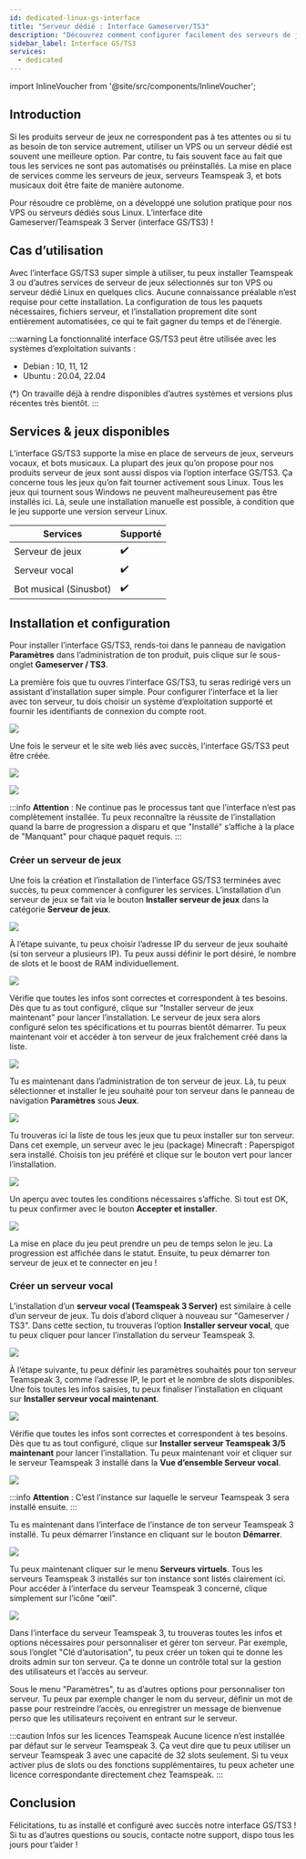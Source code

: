 ```yaml
---
id: dedicated-linux-gs-interface
title: "Serveur dédié : Interface Gameserver/TS3"
description: "Découvrez comment configurer facilement des serveurs de jeux, serveurs vocaux et bots musicaux sur VPS Linux ou serveurs dédiés → En savoir plus maintenant"
sidebar_label: Interface GS/TS3
services:
  - dedicated
---
```


import InlineVoucher from '@site/src/components/InlineVoucher';

## Introduction

Si les produits serveur de jeux ne correspondent pas à tes attentes ou si tu as besoin de ton service autrement, utiliser un VPS ou un serveur dédié est souvent une meilleure option. Par contre, tu fais souvent face au fait que tous les services ne sont pas automatisés ou préinstallés. La mise en place de services comme les serveurs de jeux, serveurs Teamspeak 3, et bots musicaux doit être faite de manière autonome.

Pour résoudre ce problème, on a développé une solution pratique pour nos VPS ou serveurs dédiés sous Linux. L’interface dite Gameserver/Teamspeak 3 Server (interface GS/TS3) !

<InlineVoucher />

## Cas d’utilisation

Avec l’interface GS/TS3 super simple à utiliser, tu peux installer Teamspeak 3 ou d’autres services de serveur de jeux sélectionnés sur ton VPS ou serveur dédié Linux en quelques clics. Aucune connaissance préalable n’est requise pour cette installation. La configuration de tous les paquets nécessaires, fichiers serveur, et l’installation proprement dite sont entièrement automatisées, ce qui te fait gagner du temps et de l’énergie.

:::warning
La fonctionnalité interface GS/TS3 peut être utilisée avec les systèmes d’exploitation suivants :

- Debian : 10, 11, 12
- Ubuntu : 20.04, 22.04

(*) On travaille déjà à rendre disponibles d’autres systèmes et versions plus récentes très bientôt.
:::

## Services & jeux disponibles

L’interface GS/TS3 supporte la mise en place de serveurs de jeux, serveurs vocaux, et bots musicaux. La plupart des jeux qu’on propose pour nos produits serveur de jeux sont aussi dispos via l’option interface GS/TS3. Ça concerne tous les jeux qu’on fait tourner activement sous Linux. Tous les jeux qui tournent sous Windows ne peuvent malheureusement pas être installés ici. Là, seule une installation manuelle est possible, à condition que le jeu supporte une version serveur Linux.

| Services    | Supporté |
| ----------- | -------- |
| Serveur de jeux  | ✔️       |
| Serveur vocal    | ✔️       |
| Bot musical (Sinusbot)  | ✔️       |

## Installation et configuration

Pour installer l’interface GS/TS3, rends-toi dans le panneau de navigation **Paramètres** dans l’administration de ton produit, puis clique sur le sous-onglet **Gameserver / TS3**.

La première fois que tu ouvres l’interface GS/TS3, tu seras redirigé vers un assistant d’installation super simple. Pour configurer l’interface et la lier avec ton serveur, tu dois choisir un système d’exploitation supporté et fournir les identifiants de connexion du compte root.

![](https://screensaver01.zap-hosting.com/index.php/s/dLeLDKdmdiZ74CP/download)

Une fois le serveur et le site web liés avec succès, l’interface GS/TS3 peut être créée.

![](https://screensaver01.zap-hosting.com/index.php/s/FK9mP3BgzrPmH7S/preview)

![](https://screensaver01.zap-hosting.com/index.php/s/JL7jyTKbCEx8FBZ/preview)

:::info
**Attention** : Ne continue pas le processus tant que l’interface n’est pas complètement installée. Tu peux reconnaître la réussite de l’installation quand la barre de progression a disparu et que "Installé" s’affiche à la place de "Manquant" pour chaque paquet requis.
:::

### Créer un serveur de jeux

Une fois la création et l’installation de l’interface GS/TS3 terminées avec succès, tu peux commencer à configurer les services. L’installation d’un serveur de jeux se fait via le bouton **Installer serveur de jeux** dans la catégorie **Serveur de jeux**.

![](https://screensaver01.zap-hosting.com/index.php/s/QinM7KtFwcAp5pE/preview)

À l’étape suivante, tu peux choisir l’adresse IP du serveur de jeux souhaité (si ton serveur a plusieurs IP). Tu peux aussi définir le port désiré, le nombre de slots et le boost de RAM individuellement.

![](https://screensaver01.zap-hosting.com/index.php/s/cqWwZbXT77okeDa/preview)

Vérifie que toutes les infos sont correctes et correspondent à tes besoins. Dès que tu as tout configuré, clique sur "Installer serveur de jeux maintenant" pour lancer l’installation. Le serveur de jeux sera alors configuré selon tes spécifications et tu pourras bientôt démarrer. Tu peux maintenant voir et accéder à ton serveur de jeux fraîchement créé dans la liste.

![](https://screensaver01.zap-hosting.com/index.php/s/9WkJnxzkaEHmri7/preview)

Tu es maintenant dans l’administration de ton serveur de jeux. Là, tu peux sélectionner et installer le jeu souhaité pour ton serveur dans le panneau de navigation **Paramètres** sous **Jeux**.

![](https://screensaver01.zap-hosting.com/index.php/s/6pxEbWttos6HAYt/preview)

Tu trouveras ici la liste de tous les jeux que tu peux installer sur ton serveur. Dans cet exemple, un serveur avec le jeu (package) Minecraft : Paperspigot sera installé. Choisis ton jeu préféré et clique sur le bouton vert pour lancer l’installation.

![](https://screensaver01.zap-hosting.com/index.php/s/gazW2itexCJd7cY/preview)

Un aperçu avec toutes les conditions nécessaires s’affiche. Si tout est OK, tu peux confirmer avec le bouton **Accepter et installer**.

![](https://screensaver01.zap-hosting.com/index.php/s/jeQC7dp6zpe3ny4/preview)

La mise en place du jeu peut prendre un peu de temps selon le jeu. La progression est affichée dans le statut. Ensuite, tu peux démarrer ton serveur de jeux et te connecter en jeu !

### Créer un serveur vocal

L’installation d’un **serveur vocal (Teamspeak 3 Server)** est similaire à celle d’un serveur de jeux. Tu dois d’abord cliquer à nouveau sur "Gameserver / TS3". Dans cette section, tu trouveras l’option **Installer serveur vocal**, que tu peux cliquer pour lancer l’installation du serveur Teamspeak 3.

![](https://screensaver01.zap-hosting.com/index.php/s/mi8p3NTfwBBExsD/preview)

À l’étape suivante, tu peux définir les paramètres souhaités pour ton serveur Teamspeak 3, comme l’adresse IP, le port et le nombre de slots disponibles. Une fois toutes les infos saisies, tu peux finaliser l’installation en cliquant sur **Installer serveur vocal maintenant**.

![](https://screensaver01.zap-hosting.com/index.php/s/ajfzxsJfCFdfBac/preview)

Vérifie que toutes les infos sont correctes et correspondent à tes besoins. Dès que tu as tout configuré, clique sur **Installer serveur Teamspeak 3/5 maintenant** pour lancer l’installation. Tu peux maintenant voir et cliquer sur le serveur Teamspeak 3 installé dans la **Vue d’ensemble Serveur vocal**.

![](https://screensaver01.zap-hosting.com/index.php/s/YaEYorRG7TJGpmB/preview)

:::info
**Attention** : C’est l’instance sur laquelle le serveur Teamspeak 3 sera installé ensuite.
:::

Tu es maintenant dans l’interface de l’instance de ton serveur Teamspeak 3 installé. Tu peux démarrer l’instance en cliquant sur le bouton **Démarrer**.

![](https://screensaver01.zap-hosting.com/index.php/s/SmqHB24ozJimBY9/preview)

Tu peux maintenant cliquer sur le menu **Serveurs virtuels**. Tous les serveurs Teamspeak 3 installés sur ton instance sont listés clairement ici. Pour accéder à l’interface du serveur Teamspeak 3 concerné, clique simplement sur l’icône "œil".

![](https://screensaver01.zap-hosting.com/index.php/s/E3ZqxC9rPjWwC5F/preview)

Dans l’interface du serveur Teamspeak 3, tu trouveras toutes les infos et options nécessaires pour personnaliser et gérer ton serveur. Par exemple, sous l’onglet "Clé d’autorisation", tu peux créer un token qui te donne les droits admin sur ton serveur. Ça te donne un contrôle total sur la gestion des utilisateurs et l’accès au serveur.

Sous le menu "Paramètres", tu as d’autres options pour personnaliser ton serveur. Tu peux par exemple changer le nom du serveur, définir un mot de passe pour restreindre l’accès, ou enregistrer un message de bienvenue perso que les utilisateurs reçoivent en entrant sur le serveur.

:::caution Infos sur les licences Teamspeak
Aucune licence n’est installée par défaut sur le serveur Teamspeak 3. Ça veut dire que tu peux utiliser un serveur Teamspeak 3 avec une capacité de 32 slots seulement. Si tu veux activer plus de slots ou des fonctions supplémentaires, tu peux acheter une licence correspondante directement chez Teamspeak.
:::

## Conclusion
Félicitations, tu as installé et configuré avec succès notre interface GS/TS3 ! Si tu as d’autres questions ou soucis, contacte notre support, dispo tous les jours pour t’aider !

<InlineVoucher />